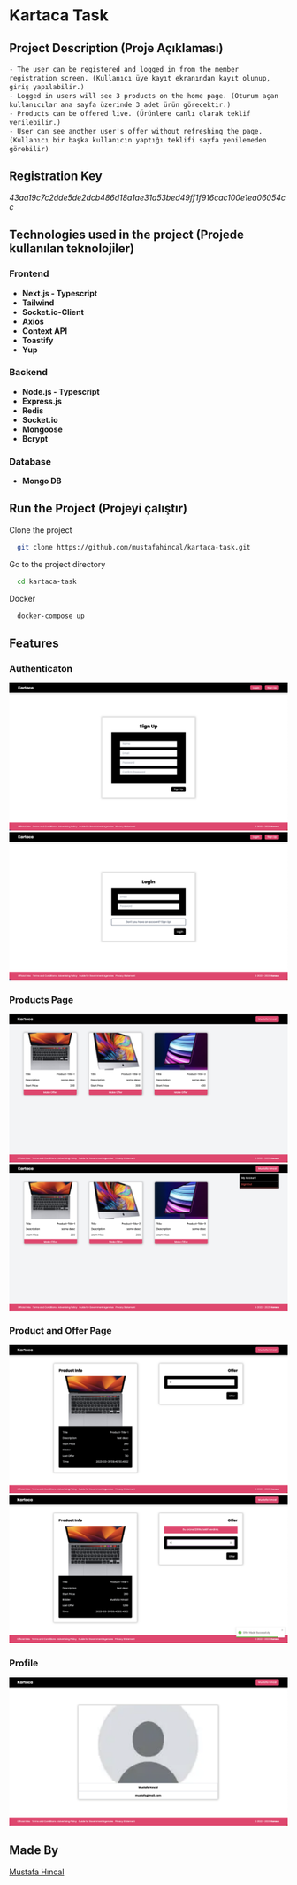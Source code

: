 # Kartaca Task

## **Project Description (Proje Açıklaması)**

```
- The user can be registered and logged in from the member registration screen. (Kullanıcı üye kayıt ekranından kayıt olunup, giriş yapılabilir.)
- Logged in users will see 3 products on the home page. (Oturum açan kullanıcılar ana sayfa üzerinde 3 adet ürün görecektir.)
- Products can be offered live. (Ürünlere canlı olarak teklif verilebilir.)
- User can see another user's offer without refreshing the page. (Kullanıcı bir başka kullanıcın yaptığı teklifi sayfa yenilemeden görebilir)
```

## **Registration Key**

_43aa19c7c2dde5de2dcb486d18a1ae31a53bed49ff1f916cac100e1ea06054cc_

## **Technologies used in the project (Projede kullanılan teknolojiler)**

### **Frontend**

- **Next.js - Typescript**
- **Tailwind**
- **Socket.io-Client**
- **Axios**
- **Context API**
- **Toastify**
- **Yup**

### **Backend**

- **Node.js - Typescript**
- **Express.js**
- **Redis**
- **Socket.io**
- **Mongoose**
- **Bcrypt**

### **Database**

- **Mongo DB**

## **Run the Project (Projeyi çalıştır)**

Clone the project

```bash
  git clone https://github.com/mustafahincal/kartaca-task.git
```

Go to the project directory

```bash
  cd kartaca-task
```

Docker

```bash
  docker-compose up
```

## **Features**

### Authenticaton

![](ss/register.png)
![](ss/login.png)

### Products Page

![](ss/products.png)
![](ss/profile-modal.png)

### Product and Offer Page

![](ss/product.png)
![](ss/product-offered.png)

### Profile

![](ss/profile.png)

## **Made By**

[Mustafa Hıncal](https://github.com/mustafahincal)
